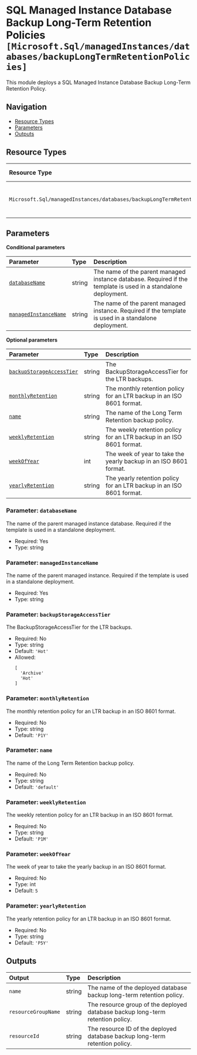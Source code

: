 # SQL Managed Instance Database Backup Long-Term Retention Policies `[Microsoft.Sql/managedInstances/databases/backupLongTermRetentionPolicies]`

This module deploys a SQL Managed Instance Database Backup Long-Term Retention Policy.

## Navigation

- [Resource Types](#Resource-Types)
- [Parameters](#Parameters)
- [Outputs](#Outputs)

## Resource Types

| Resource Type | API Version | References |
| :-- | :-- | :-- |
| `Microsoft.Sql/managedInstances/databases/backupLongTermRetentionPolicies` | 2024-05-01-preview | <ul style="padding-left: 0px;"><li>[AzAdvertizer](https://www.azadvertizer.net/azresourcetypes/microsoft.sql_managedinstances_databases_backuplongtermretentionpolicies.html)</li><li>[Template reference](https://learn.microsoft.com/en-us/azure/templates/Microsoft.Sql/2024-05-01-preview/managedInstances/databases/backupLongTermRetentionPolicies)</li></ul> |

## Parameters

**Conditional parameters**

| Parameter | Type | Description |
| :-- | :-- | :-- |
| [`databaseName`](#parameter-databasename) | string | The name of the parent managed instance database. Required if the template is used in a standalone deployment. |
| [`managedInstanceName`](#parameter-managedinstancename) | string | The name of the parent managed instance. Required if the template is used in a standalone deployment. |

**Optional parameters**

| Parameter | Type | Description |
| :-- | :-- | :-- |
| [`backupStorageAccessTier`](#parameter-backupstorageaccesstier) | string | The BackupStorageAccessTier for the LTR backups. |
| [`monthlyRetention`](#parameter-monthlyretention) | string | The monthly retention policy for an LTR backup in an ISO 8601 format. |
| [`name`](#parameter-name) | string | The name of the Long Term Retention backup policy. |
| [`weeklyRetention`](#parameter-weeklyretention) | string | The weekly retention policy for an LTR backup in an ISO 8601 format. |
| [`weekOfYear`](#parameter-weekofyear) | int | The week of year to take the yearly backup in an ISO 8601 format. |
| [`yearlyRetention`](#parameter-yearlyretention) | string | The yearly retention policy for an LTR backup in an ISO 8601 format. |

### Parameter: `databaseName`

The name of the parent managed instance database. Required if the template is used in a standalone deployment.

- Required: Yes
- Type: string

### Parameter: `managedInstanceName`

The name of the parent managed instance. Required if the template is used in a standalone deployment.

- Required: Yes
- Type: string

### Parameter: `backupStorageAccessTier`

The BackupStorageAccessTier for the LTR backups.

- Required: No
- Type: string
- Default: `'Hot'`
- Allowed:
  ```Bicep
  [
    'Archive'
    'Hot'
  ]
  ```

### Parameter: `monthlyRetention`

The monthly retention policy for an LTR backup in an ISO 8601 format.

- Required: No
- Type: string
- Default: `'P1Y'`

### Parameter: `name`

The name of the Long Term Retention backup policy.

- Required: No
- Type: string
- Default: `'default'`

### Parameter: `weeklyRetention`

The weekly retention policy for an LTR backup in an ISO 8601 format.

- Required: No
- Type: string
- Default: `'P1M'`

### Parameter: `weekOfYear`

The week of year to take the yearly backup in an ISO 8601 format.

- Required: No
- Type: int
- Default: `5`

### Parameter: `yearlyRetention`

The yearly retention policy for an LTR backup in an ISO 8601 format.

- Required: No
- Type: string
- Default: `'P5Y'`

## Outputs

| Output | Type | Description |
| :-- | :-- | :-- |
| `name` | string | The name of the deployed database backup long-term retention policy. |
| `resourceGroupName` | string | The resource group of the deployed database backup long-term retention policy. |
| `resourceId` | string | The resource ID of the deployed database backup long-term retention policy. |
